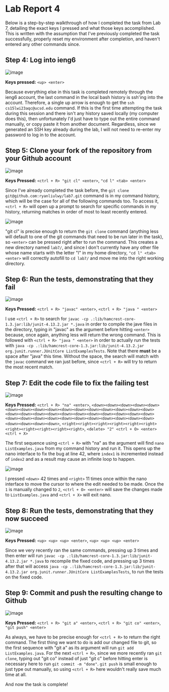 # Lab Report 4
Below is a step-by-step walkthrough of how I completed the task from Lab 7, detailing the exact keys I pressed and what those keys accomplished. This is written with the assumption that I've previously completed the task successfully, properly reset my environment after completion, and haven't entered any other commands since.

## Step 4: Log into ieng6
![image](https://user-images.githubusercontent.com/110417482/221448000-72da5b67-3d7d-49fe-be32-aeb004b5b602.png)

**Keys pressed:** `<up> <enter>`

Because everything else in this task is completed remotely through the ieng6 account, the last command in the local bash history is ssh'ing into the account. Therefore, a single up arrow is enough to get the `ssh cs15lwi23aqc@ucsd.edu` command. If this is the first time attempting the task during this session and there isn't any history saved locally (my computer does this), then unfortunately I'd just have to type out the entire command manually, or copy paste it from another document. Regardless, since we generated an SSH key already during the lab, I will not need to re-enter my password to log in to the account.

## Step 5: Clone your fork of the repository from your Github account
![image](https://user-images.githubusercontent.com/110417482/221451662-cbd54df0-4a6c-447b-9dc9-dff00ad07a26.png)

**Keys Pressed:** `<ctrl + R> "git cl" <enter>`, `"cd l" <tab> <enter>`

Since I've already completed the task before, the `git clone git@github.com:ryanliulwy/lab7.git` command is in my command history, which will be the case for all of the following commands too. To access it, `<ctrl + R>` will open up a prompt to search for specific commands in my history, returning matches in order of most to least recently entered. 

![image](https://user-images.githubusercontent.com/110417482/221448727-dfaa7e1d-1e43-4b06-bdd6-e3e43f5a45ad.png)

"git cl" is precise enough to return the `git clone` command (anything less will default to one of the git commands that need to be run later in the task), so `<enter>` can be pressed right after to run the command. This creates a new directory named `lab7/`, and since I don't currently have any other file whose name starts with the letter "l" in my home directory, `"cd l" <tab> <enter>` will correctly autofill to `cd lab7/` and move me into the right working directory.


## Step 6: Run the tests, demonstrating that they fail
![image](https://user-images.githubusercontent.com/110417482/221451900-486c432d-019c-4d9c-bf4c-d927cd899764.png)

**Keys Pressed:** `<ctrl + R> "javac" <enter>`, `<ctrl + R> "java " <enter>`

I use `<ctrl + R>` to search for `javac -cp .:lib/hamcrest-core-1.3.jar:lib/junit-4.13.2.jar *.java` in order to compile the jave files in the directory, typing in "javac" as the argument before hitting `<enter>` because, once again, anything less will return the wrong command. This is followed with `<ctrl + R> "java " <enter>` in order to actually run the tests with `java -cp .:lib/hamcrest-core-1.3.jar:lib/junit-4.13.2.jar org.junit.runner.JUnitCore ListExamplesTests`. Note that there **must** be a space after "java" this time. Without the space, the search will match with the `javac` command we ran just before, since `<ctrl + R>` will try to return the most recent match.

## Step 7: Edit the code file to fix the failing test
![image](https://user-images.githubusercontent.com/110417482/221452169-36dc8bd5-d563-4622-9fa9-d1cb1488dfc4.png)

**Keys Pressed:** `<ctrl + R> "na" <enter>`, `<down><down><down><down><down><down><down><down><down><down><down><down><down><down><down><down><down><down><down><down><down><down><down><down><down><down><down><down><down><down><down><down><down><down><down><down><down><down><down><down><down><down>`, `<right><right><right><right><right><right><right><right><right><right><right>`, `<delete> "2" <ctrl + O> <enter> <ctrl + X>`

The first sequence using `<ctrl + R>` with "na" as the argument will find `nano ListExamples.java` from my command history and run it. This opens up the nano interface to fix the bug at line 42, where `index1` is incremented instead of `index2` and as a result may cause an infinite loop to happen.

![image](https://user-images.githubusercontent.com/110417482/221450923-7dc529f0-ef3f-48c6-861a-e69118ec0973.png)

I pressed `<down>` 42 times and `<right>` 11 times once within the nano interface to move the cursor to where the edit needed to be made. Once the `1` is manually changed to `2`, `<ctrl + O> <enter>` will save the changes made to `ListExamples.java` and `<ctrl + X>` will exit nano.

## Step 8: Run the tests, demonstrating that they now succeed
![image](https://user-images.githubusercontent.com/110417482/221452282-6ce54cf5-7d4d-4a01-abfe-2f4c171b86cb.png)

**Keys Pressed:** `<up> <up> <up> <enter>`, `<up> <up> <up> <enter>`

Since we very recently ran the same commands, pressing up 3 times and then enter will run `javac -cp .:lib/hamcrest-core-1.3.jar:lib/junit-4.13.2.jar *.java` to recompile the fixed code, and pressing up 3 times after that will access `java -cp .:lib/hamcrest-core-1.3.jar:lib/junit-4.13.2.jar org.junit.runner.JUnitCore ListExamplesTests`, to run the tests on the fixed code.

## Step 9: Commit and push the resulting change to Github

![image](https://user-images.githubusercontent.com/110417482/221452877-e92251ef-8e26-4107-8b74-ac472a99cc02.png)

**Keys Pressed:** `<ctrl + R> "git a" <enter>`, `<ctrl + R> "git co" <enter>`, `"git push" <enter>`

As always, we have to be precise enough for `<ctrl + R>` to return the right command. The first thing we want to do is add our changed file to git, so the first sequence with "git a" as its argument will run `git add ListExamples.java`. For the next `<ctrl + R>`, since we more recently ran `git clone`, typing out "git co" instead of just "git c" before hitting enter is necessary here to run `git commit -m "done"`. `git push` is small enough to just type out manually, so using `<ctrl + R>` here wouldn't really save much time at all.

And now the task is complete!
